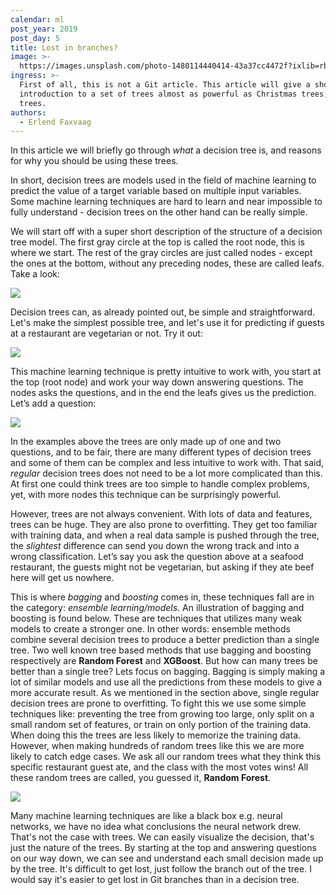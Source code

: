 ```yaml
---
calendar: ml
post_year: 2019
post_day: 5
title: Lost in branches?
image: >-
  https://images.unsplash.com/photo-1480114440414-43a37cc4472f?ixlib=rb-1.2.1&ixid=eyJhcHBfaWQiOjEyMDd9&auto=format&fit=crop&w=2104&q=80
ingress: >-
  First of all, this is not a Git article. This article will give a short
  introduction to a set of trees almost as powerful as Christmas trees, decision
  trees.
authors:
  - Erlend Faxvaag
---
```

In this article we will briefly go through _what_ a decision tree is, and reasons for why you should be using these trees.

In short, decision trees are models used in the field of machine learning to predict the value of a target variable based on multiple input variables. Some machine learning techniques are hard to learn and near impossible to fully understand - decision trees on the other hand can be really simple. 

We will start off with a super short description of the structure of a decision tree model. The first gray circle at the top is called the root node, this is where we start. The rest of the gray circles are just called nodes - except the ones at the bottom, without any preceding nodes, these are called leafs. Take a look:

![](/assets/trees.png)

Decision trees can, as already pointed out, be simple and straightforward. Let's make the simplest possible tree, and let's use it for predicting if guests at a restaurant are vegetarian or not. Try it out:

![](/assets/trees-1-.png)

This machine learning technique is pretty intuitive to work with, you start at the top (root node) and work your way down answering questions. The nodes asks the questions, and in the end the leafs gives us the prediction. Let’s add a question:

![](/assets/trees-3-.png)

In the examples above the trees are only made up of one and two questions, and to be fair, there are many different types of decision trees and some of them can be complex and less intuitive to work with. That said, _regular_ decision trees does not need to be a lot more complicated than this. At first one could think trees are too simple to handle complex problems, yet, with more nodes this technique can be surprisingly powerful.

However, trees are not always convenient. With lots of data and features, trees can be huge. They are also prone to overfitting. They get too familiar with training data, and when a real data sample is pushed through the tree, the _slightest_ difference can send you down the wrong track and into a wrong classification. Let’s say you ask the question above at a seafood restaurant, the guests might not be vegetarian, but asking if they ate beef here will get us nowhere. 

This is where _bagging_ and _boosting_ comes in, these techniques fall are in the category: _ensemble learning/models_. An illustration of bagging and boosting is found below. These are techniques that utilizes many weak models to create a stronger one. In other words: ensemble methods combine several decision trees to produce a better prediction than a single tree. Two well known tree based methods that use bagging and boosting respectively are **Random Forest** and **XGBoost**. But how can many trees be better than a single tree? Lets focus on bagging. Bagging is simply making a lot of similar models and use all the predictions from these models to give a more accurate result. As we mentioned in the section above, single regular decision trees are prone to overfitting. To fight this we use some simple techniques like: preventing the tree from growing too large, only split on a small random set of features, or train on only portion of the training data. When doing this the trees are  less likely to memorize the training data. However, when making hundreds of random trees like this we are more likely to catch edge cases. We ask all our random trees what they think this specific restaurant guest ate, and the class with the most votes wins! All these random trees are called, you guessed it, **Random Forest**. 

![](/assets/trees-4-.png)

Many machine learning techniques are like a black box e.g. neural networks, we have no idea what conclusions the neural network drew. That's not the case with trees. We can easily visualize the decision, that's just the nature of the trees. By starting at the top and answering questions on our way down, we can see and understand each small decision made up by the tree. It's difficult to get lost, just follow the branch out of the tree. I would say it's easier to get lost in Git branches than in a decision tree.

